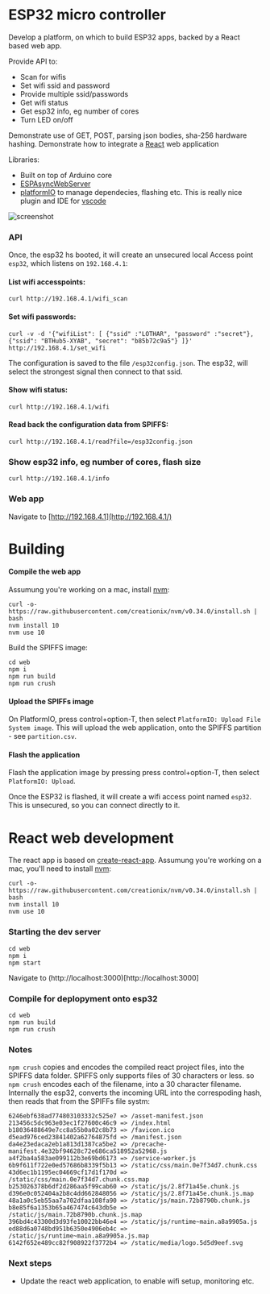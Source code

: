 # ESP32 micro controller
Develop a platform, on which to build ESP32 apps, backed by a React based web app.

Provide API to:
* Scan for wifis
* Set wifi ssid and password
* Provide multiple ssid/passwords
* Get wifi status
* Get esp32 info, eg number of cores
* Turn LED on/off


Demonstrate use of GET, POST, parsing json bodies, sha-256 hardware hashing.  Demonstrate how to integrate a [React](https://reactjs.org/) web application

Libraries:
* Built on top of Arduino core
* [ESPAsyncWebServer](https://github.com/me-no-dev/ESPAsyncWebServer)
* [platformIO](https://platformio.org/) to manage dependecies, flashing etc.  This is really nice plugin and IDE for [vscode](https://code.visualstudio.com/)


![screenshot](https://github.com/coder36/https://github.com/coder36/esp32-react-demo/blob/master/react-screenshot.png)

### API

Once,  the esp32 hs booted, it will create an unsecured local Access point `esp32`, which listens on `192.168.4.1`:


#### List wifi accesspoints:

```
curl http://192.168.4.1/wifi_scan
```

#### Set wifi passwords:
```
curl -v -d '{"wifiList": [ {"ssid" :"LOTHAR", "password" :"secret"}, {"ssid": "BTHub5-XYAB", "secret": "b85b72c9a5"} ]}' http://192.168.4.1/set_wifi
```
The configuration is saved to the file `/esp32config.json`. The esp32, will select the strongest signal then connect to that ssid.  

#### Show wifi status:
```
curl http://192.168.4.1/wifi
```

#### Read back the configuration data from SPIFFS:
```
curl http://192.168.4.1/read?file=/esp32config.json
```

### Show esp32 info, eg number of cores, flash size
```
curl http://192.168.4.1/info
```


### Web app
Navigate to [http://192.168.4.1](http://192.168.4.1/)



# Building


#### Compile the web app

Assumung you're working on a mac, install [nvm](https://github.com/creationix/nvm):

```
curl -o- https://raw.githubusercontent.com/creationix/nvm/v0.34.0/install.sh | bash
nvm install 10
nvm use 10
```

Build the SPIFFS image:

```
cd web
npm i
npm run build
npm run crush    
```

#### Upload the SPIFFs image
On PlatformIO, press control+option-T, then select `PlatformIO: Upload File System image`.  This will upload the web application, onto the SPIFFS partition - see `partition.csv`.

#### Flash the application
Flash the application image by pressing press control+option-T, then select `PlatformIO: Upload`.


Once the ESP32 is flashed, it will create a wifi access point named `esp32`.  This is unsecured, so you can connect directly to it.


# React web development
The react app is based on [create-react-app](https://facebook.github.io/create-react-app/).  Assumung you're working on a mac, you'll need to install [nvm](https://github.com/creationix/nvm):

```
curl -o- https://raw.githubusercontent.com/creationix/nvm/v0.34.0/install.sh | bash
nvm install 10
nvm use 10
```

### Starting the dev server
```
cd web
npm i
npm start
```

Navigate to (http://localhost:3000)[http://localhost:3000]


### Compile for deplopyment onto esp32
```
cd web
npm run build
npm run crush
```

### Notes

`npm crush` copies and encodes the compiled react project files, into the SPIFFS data folder.  SPIFFS only supports files of 30 characters or less.  so `npm crush` encodes each of the filename, into a 30 character filename.  Internally the esp32, converts the incoming URL into the correspoding hash, then reads that from the SPIFFs file systm:

```
6246ebf638ad774803103332c525e7 => /asset-manifest.json
213456c5dc963e03ec1f27600c46c9 => /index.html
b18036488649e7cc8a55b0a02c8b73 => /favicon.ico
d5ead976ced23841402a62764875fd => /manifest.json
da4e23edaca2eb1a813d1387ca5be2 => /precache-manifest.4e32bf94628c72e686ca518952a52968.js
a4f2ba4a583ae099112b3e69bd6173 => /service-worker.js
6b9f611f722e0ed57686b8339f5b13 => /static/css/main.0e7f34d7.chunk.css
43d6ec1b1195ec04669cf17d1f170d => /static/css/main.0e7f34d7.chunk.css.map
b253026378b6df2d286aa5f99cab60 => /static/js/2.8f71a45e.chunk.js
d396e0c052404a2b8c4dd662848056 => /static/js/2.8f71a45e.chunk.js.map
48a1a0c5eb55aa7a702dfaa108fa90 => /static/js/main.72b8790b.chunk.js
b8e85f6a1353b65a467474c643db5e => /static/js/main.72b8790b.chunk.js.map
396bd4c43300d3d93fe10022bb46e4 => /static/js/runtime~main.a8a9905a.js
ed88d6a0748bd951b6350e4906eb4c => /static/js/runtime~main.a8a9905a.js.map
6142f652e489cc82f908922f3772b4 => /static/media/logo.5d5d9eef.svg
```

### Next steps

* Update the react web application, to enable wifi setup, monitoring etc.  